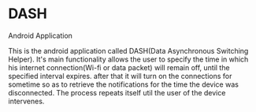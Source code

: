 DASH
====

Android Application

This is the android application called DASH(Data Asynchronous Switching Helper). It's main functionality allows the user to specify the time in which his internet connection(Wi-fi or data packet) will remain off, until the specified interval expires. 
after that it will turn on the connections for sometime so as to retrieve the notifications for the time the device was disconnected. The process repeats itself util the user of the device intervenes.

